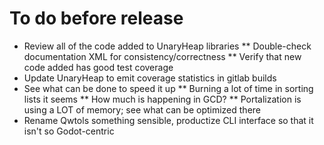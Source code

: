 # To do before release

* Review all of the code added to UnaryHeap libraries
** Double-check documentation XML for consistency/correctness
** Verify that new code added has good test coverage
* Update UnaryHeap to emit coverage statistics in gitlab builds
* See what can be done to speed it up
** Burning a lot of time in sorting lists it seems
** How much is happening in GCD?
** Portalization is using a LOT of memory; see what can be optimized there
* Rename Qwtols something sensible, productize CLI interface so that it isn't so Godot-centric